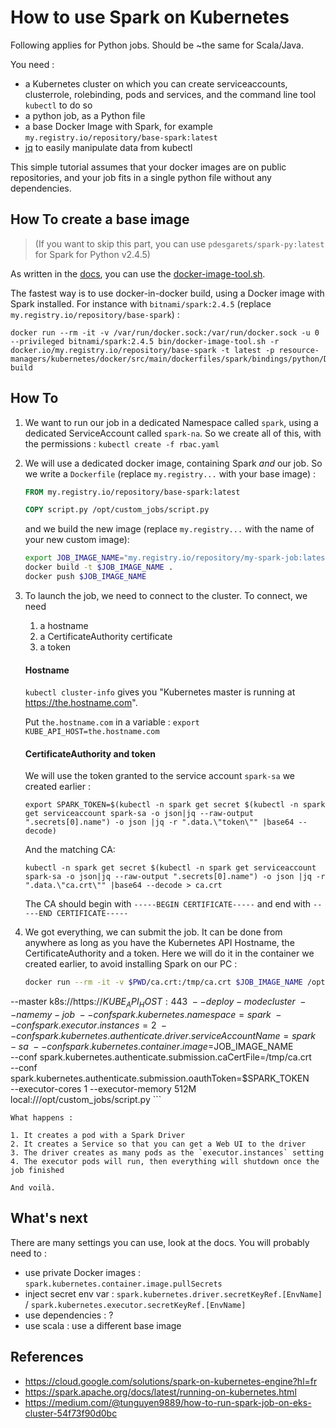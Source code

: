 # How to use Spark on Kubernetes

Following applies for Python jobs. Should be ~the same for Scala/Java.

You need :

- a Kubernetes cluster on which you can create serviceaccounts, clusterrole, rolebinding, pods and services, and the command line tool `kubectl` to do so
- a python job, as a Python file
- a base Docker Image with Spark, for example `my.registry.io/repository/base-spark:latest`
- [jq](https://stedolan.github.io/jq/) to easily manipulate data from kubectl

This simple tutorial assumes that your docker images are on public repositories, and your job fits in a single python file without any dependencies.

## How To create a base image

>(If you want to skip this part, you can use `pdesgarets/spark-py:latest` for Spark for Python v2.4.5)

As written in the [docs](https://spark.apache.org/docs/latest/running-on-kubernetes.html), you can use the [docker-image-tool.sh](https://github.com/apache/spark/blob/master/bin/docker-image-tool.sh).

The fastest way is to use docker-in-docker build, using a Docker image with Spark installed. For instance with `bitnami/spark:2.4.5` (replace `my.registry.io/repository/base-spark`) :

```
docker run --rm -it -v /var/run/docker.sock:/var/run/docker.sock -u 0 --privileged bitnami/spark:2.4.5 bin/docker-image-tool.sh -r docker.io/my.registry.io/repository/base-spark -t latest -p resource-managers/kubernetes/docker/src/main/dockerfiles/spark/bindings/python/Dockerfile build
```

## How To

1. We want to run our job in a dedicated Namespace called `spark`, using a dedicated ServiceAccount called `spark-na`. So we create all of this, with the permissions : `kubectl create -f rbac.yaml`
2. We will use a dedicated docker image, containing Spark *and* our job. So we write a `Dockerfile` (replace `my.registry...` with your base image) :

	```Dockerfile
	FROM my.registry.io/repository/base-spark:latest

	COPY script.py /opt/custom_jobs/script.py
	```

	and we build the new image (replace `my.registry...` with the name of your new custom image):

	```bash
	export JOB_IMAGE_NAME="my.registry.io/repository/my-spark-job:latest"
	docker build -t $JOB_IMAGE_NAME .
	docker push $JOB_IMAGE_NAME
	```

3. To launch the job, we need to connect to the cluster. To connect, we need
	1. a hostname
	2. a CertificateAuthority certificate
	3. a token

	#### Hostname
	`kubectl cluster-info` gives you "Kubernetes master is running at https://the.hostname.com".

	Put `the.hostname.com` in a variable : `export KUBE_API_HOST=the.hostname.com`

	#### CertificateAuthority and token

	We will use the token granted to the service account `spark-sa` we created earlier :

	```
	export SPARK_TOKEN=$(kubectl -n spark get secret $(kubectl -n spark get serviceaccount spark-sa -o json|jq --raw-output ".secrets[0].name") -o json |jq -r ".data.\"token\"" |base64 --decode)
	```

	And the matching CA:

	```
	kubectl -n spark get secret $(kubectl -n spark get serviceaccount spark-sa -o json|jq --raw-output ".secrets[0].name") -o json |jq -r ".data.\"ca.crt\"" |base64 --decode > ca.crt
	```
	The CA should begin with `-----BEGIN CERTIFICATE-----` and end with `-----END CERTIFICATE-----`


4. We got everything, we can submit the job. It can be done from anywhere as long as you have the Kubernetes API Hostname, the CertificateAuthority and a token. Here we will do it in the container we created earlier, to avoid installing Spark on our PC :

	```bash
	docker run --rm -it -v $PWD/ca.crt:/tmp/ca.crt $JOB_IMAGE_NAME /opt/spark/bin/spark-submit \
  --master k8s://https://$KUBE_API_HOST:443 \
  --deploy-mode cluster \
  --name my-job \
  --conf spark.kubernetes.namespace=spark \
  --conf spark.executor.instances=2 \
  --conf spark.kubernetes.authenticate.driver.serviceAccountName=spark-sa \
  --conf spark.kubernetes.container.image=$JOB_IMAGE_NAME \
  --conf spark.kubernetes.authenticate.submission.caCertFile=/tmp/ca.crt \
  --conf spark.kubernetes.authenticate.submission.oauthToken=$SPARK_TOKEN \
  --executor-cores 1 --executor-memory 512M \
  local:///opt/custom_jobs/script.py
	```

	What happens :

	1. It creates a pod with a Spark Driver
	2. It creates a Service so that you can get a Web UI to the driver
	3. The driver creates as many pods as the `executor.instances` setting
	4. The executor pods will run, then everything will shutdown once the job finished

	And voilà.



## What's next

There are many settings you can use, look at the docs. You will probably need to :

- use private Docker images : `spark.kubernetes.container.image.pullSecrets`
- inject secret env var : `spark.kubernetes.driver.secretKeyRef.[EnvName]` / `spark.kubernetes.executor.secretKeyRef.[EnvName]`
- use dependencies : ?
- use scala : use a different base image



## References


- https://cloud.google.com/solutions/spark-on-kubernetes-engine?hl=fr
- https://spark.apache.org/docs/latest/running-on-kubernetes.html
- https://medium.com/@tunguyen9889/how-to-run-spark-job-on-eks-cluster-54f73f90d0bc
